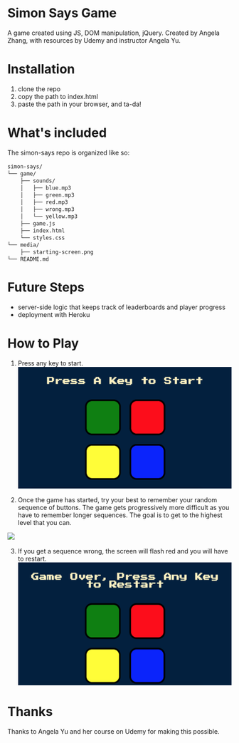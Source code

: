 # Simon Says Game
A game created using JS, DOM manipulation, jQuery.
Created by Angela Zhang, with resources by Udemy and instructor Angela Yu.

# Installation
1. clone the repo
2. copy the path to index.html
3. paste the path in your browser, and ta-da!

# What's included
The simon-says repo is organized like so:

```text
simon-says/
└── game/
    ├── sounds/
    │   ├── blue.mp3
    │   ├── green.mp3
    │   ├── red.mp3
    │   ├── wrong.mp3
    │   └── yellow.mp3
    ├── game.js
    ├── index.html
    └── styles.css
└── media/
    ├── starting-screen.png
└── README.md
```

# Future Steps
* server-side logic that keeps track of leaderboards and player progress
* deployment with Heroku

# How to Play
1. Press any key to start.
![](media/starting-screen.png)

2. Once the game has started, try your best to remember your random sequence of buttons. The game gets progressively more difficult as you have to remember longer sequences. The goal is to get to the highest level that you can.

![](https://media.giphy.com/media/LTSUKO75dxyoLAMAJ4/giphy.gif)

3. If you get a sequence wrong, the screen will flash red and you will have to restart.
![](media/wrong-screen.png)

# Thanks
Thanks to Angela Yu and her course on Udemy for making this possible.
